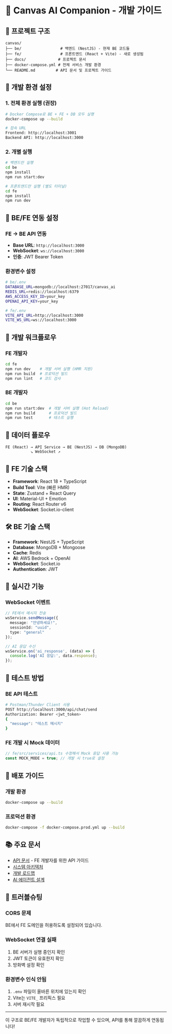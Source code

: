# 🚀 Canvas AI Companion - 개발 가이드

## 📁 프로젝트 구조

```
canvas/
├── be/                 # 백엔드 (NestJS) - 현재 BE 코드들
├── fe/                 # 프론트엔드 (React + Vite) - 새로 생성됨
├── docs/              # 프로젝트 문서
├── docker-compose.yml # 전체 서비스 개발 환경
└── README.md         # API 문서 및 프로젝트 가이드
```

## 🔧 개발 환경 설정

### 1. 전체 환경 실행 (권장)
```bash
# Docker Compose로 BE + FE + DB 모두 실행
docker-compose up --build

# 접속 URL
Frontend: http://localhost:3001
Backend API: http://localhost:3000
```

### 2. 개별 실행
```bash
# 백엔드만 실행
cd be
npm install
npm run start:dev

# 프론트엔드만 실행 (별도 터미널)
cd fe
npm install
npm run dev
```

## 🔗 BE/FE 연동 설정

### FE → BE API 연동
- **Base URL**: `http://localhost:3000`
- **WebSocket**: `ws://localhost:3000`
- **인증**: JWT Bearer Token

### 환경변수 설정
```bash
# be/.env
DATABASE_URL=mongodb://localhost:27017/canvas_ai
REDIS_URL=redis://localhost:6379
AWS_ACCESS_KEY_ID=your_key
OPENAI_API_KEY=your_key

# fe/.env
VITE_API_URL=http://localhost:3000
VITE_WS_URL=ws://localhost:3000
```

## 👥 개발 워크플로우

### FE 개발자
```bash
cd fe
npm run dev    # 개발 서버 실행 (HMR 지원)
npm run build  # 프로덕션 빌드
npm run lint   # 코드 검사
```

### BE 개발자
```bash
cd be
npm run start:dev  # 개발 서버 실행 (Hot Reload)
npm run build      # 프로덕션 빌드
npm run test       # 테스트 실행
```

## 🌊 데이터 플로우

```
FE (React) → API Service → BE (NestJS) → DB (MongoDB)
           ↘ WebSocket ↗
```

## 📱 FE 기술 스택

- **Framework**: React 18 + TypeScript
- **Build Tool**: Vite (빠른 HMR)
- **State**: Zustand + React Query
- **UI**: Material-UI + Emotion
- **Routing**: React Router v6
- **WebSocket**: Socket.io-client

## 🛠️ BE 기술 스택

- **Framework**: NestJS + TypeScript
- **Database**: MongoDB + Mongoose
- **Cache**: Redis
- **AI**: AWS Bedrock + OpenAI
- **WebSocket**: Socket.io
- **Authentication**: JWT

## 🔄 실시간 기능

### WebSocket 이벤트
```typescript
// FE에서 메시지 전송
wsService.sendMessage({
  message: "안녕하세요!",
  sessionId: "uuid",
  type: "general"
});

// AI 응답 수신
wsService.on('ai_response', (data) => {
  console.log('AI 응답:', data.response);
});
```

## 🧪 테스트 방법

### BE API 테스트
```bash
# Postman/Thunder Client 사용
POST http://localhost:3000/api/chat/send
Authorization: Bearer <jwt_token>
{
  "message": "테스트 메시지"
}
```

### FE 개발 시 Mock 데이터
```typescript
// fe/src/services/api.ts 수정해서 Mock 응답 사용 가능
const MOCK_MODE = true; // 개발 시 true로 설정
```

## 🚀 배포 가이드

### 개발 환경
```bash
docker-compose up --build
```

### 프로덕션 환경
```bash
docker-compose -f docker-compose.prod.yml up --build
```

## 📚 주요 문서

- [API 문서](./README.md) - FE 개발자를 위한 API 가이드
- [시스템 아키텍처](./docs/SYSTEM_ARCHITECTURE.md)
- [개발 로드맵](./docs/PROJECT_ROADMAP.md)
- [AI 에이전트 설계](./docs/AI_AGENTS_DESIGN.md)

## 🐛 트러블슈팅

### CORS 문제
BE에서 FE 도메인을 허용하도록 설정되어 있습니다.

### WebSocket 연결 실패
1. BE 서버가 실행 중인지 확인
2. JWT 토큰이 유효한지 확인
3. 방화벽 설정 확인

### 환경변수 인식 안됨
1. `.env` 파일이 올바른 위치에 있는지 확인
2. Vite는 `VITE_` 프리픽스 필요
3. 서버 재시작 필요

---

이 구조로 BE/FE 개발자가 독립적으로 작업할 수 있으며, API를 통해 깔끔하게 연동됩니다!